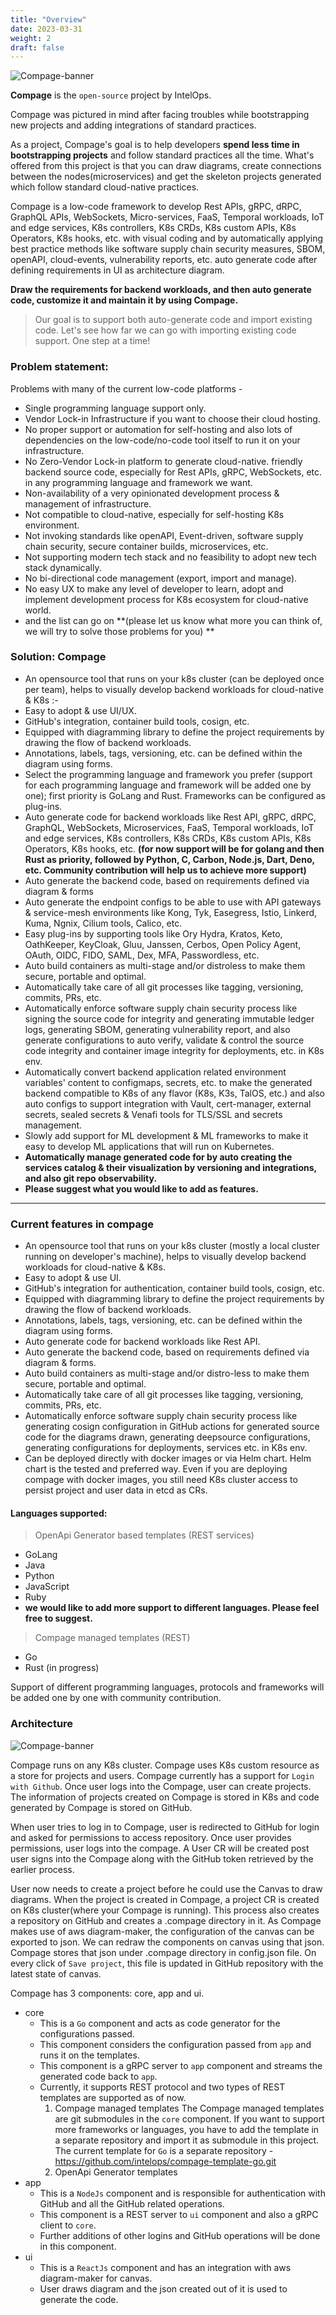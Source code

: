 ```yaml
---
title: "Overview"
date: 2023-03-31
weight: 2
draft: false
---
```



![Compage-banner](compage_logo.svg#gh-light-mode-only)

**Compage** is the `open-source` project by IntelOps.

Compage was pictured in mind after facing troubles while bootstrapping new projects and adding integrations of standard
practices.

As a project, Compage's goal is to help developers **spend less time in bootstrapping projects** and follow standard
practices all the time. What's offered from this project is that you can draw diagrams, create connections between the
nodes(microservices) and get the skeleton projects generated which follow standard cloud-native practices.

Compage is a low-code framework to develop Rest APIs, gRPC, dRPC, GraphQL APIs, WebSockets, Micro-services, FaaS,
Temporal workloads,
IoT and edge services, K8s controllers, K8s CRDs, K8s custom APIs, K8s Operators, K8s hooks, etc. with visual coding
and
by automatically applying best practice methods like software supply chain security measures, SBOM, openAPI,
cloud-events, vulnerability reports, etc. auto generate code after defining requirements in UI as architecture
diagram.

**Draw the requirements for backend workloads, and then auto generate code, customize it and maintain it by using Compage.**
> Our goal is to support both auto-generate code and import existing code. Let's see how far we can go with importing
> existing code support. One step at a time!

### Problem statement:

Problems with many of the current low-code platforms -

- Single programming language support only.
- Vendor Lock-in Infrastructure if you want to choose their cloud hosting.
- No proper support or automation for self-hosting and also lots of dependencies on the low-code/no-code tool itself to
  run it on your infrastructure.
- No Zero-Vendor Lock-in platform to generate cloud-native. friendly backend source code, especially for Rest APIs,
  gRPC,
  WebSockets, etc. in any programming language and framework we want.
- Non-availability of a very opinionated development process & management of infrastructure.
- Not compatible to cloud-native, especially for self-hosting K8s environment.
- Not invoking standards like openAPI, Event-driven, software supply chain security, secure container builds,
  microservices, etc.
- Not supporting modern tech stack and no feasibility to adopt new tech stack dynamically.
- No bi-directional code management (export, import and manage).
- No easy UX to make any level of developer to learn, adopt and implement development process for K8s ecosystem for
  cloud-native world.
- and the list can go on **(please let us know what more you can think of, we will try to solve those problems for you)
  **

### Solution: **Compage**

- An opensource tool that runs on your k8s cluster (can be deployed once per team), helps to visually develop backend
  workloads for cloud-native & K8s :-
- Easy to adopt & use UI/UX.
- GitHub's integration, container build tools, cosign, etc.
- Equipped with diagramming library to define the project requirements by drawing the flow of backend workloads.
- Annotations, labels, tags, versioning, etc. can be defined within the diagram using forms.
- Select the programming language and framework you prefer (support for each programming language and framework will be
  added one by one); first priority is GoLang and Rust. Frameworks can be configured as plug-ins.
- Auto generate code for backend workloads like Rest API, gRPC, dRPC, GraphQL, WebSockets, Microservices, FaaS,
  Temporal workloads, IoT and edge services, K8s controllers, K8s CRDs, K8s custom APIs, K8s Operators, K8s hooks, etc.
  **(for now support will be for golang and then Rust as priority, followed by Python, C, Carbon, Node.js, Dart, Deno,
  etc. Community contribution will help us to achieve more support)**
- Auto generate the backend code, based on requirements defined via diagram & forms
- Auto generate the endpoint configs to be able to use with API gateways & service-mesh environments like Kong, Tyk,
  Easegress, Istio, Linkerd, Kuma, Ngnix, Cilium tools, Calico, etc.
- Easy plug-ins by supporting tools like Ory Hydra, Kratos, Keto, OathKeeper, KeyCloak, Gluu, Janssen, Cerbos, Open
  Policy Agent, OAuth, OIDC, FIDO, SAML, Dex, MFA, Passwordless, etc.
- Auto build containers as multi-stage and/or distroless to make them secure, portable and optimal.
- Automatically take care of all git processes like tagging, versioning, commits, PRs, etc.
- Automatically enforce software supply chain security process like signing the source code for integrity and generating
  immutable ledger logs, generating SBOM, generating vulnerability report, and also generate configurations to auto
  verify, validate & control the source code integrity and container image integrity for deployments, etc. in K8s env.
- Automatically convert backend application related environment variables' content to configmaps, secrets, etc. to make
  the generated backend compatible to K8s of any flavor (K8s, K3s, TalOS, etc.) and also auto configs to support
  integration with Vault, cert-manager, external secrets, sealed secrets & Venafi tools for TLS/SSL and secrets
  management.
- Slowly add support for ML development & ML frameworks to make it easy to develop ML applications that will run on
  Kubernetes.
- **Automatically manage generated code for by auto creating the services catalog & their visualization by versioning
  and integrations, and also git repo observability.**
- **Please suggest what you would like to add as features.**

-------------------------

### Current features in compage

- An opensource tool that runs on your k8s cluster (mostly a local cluster running on developer's machine), helps to
  visually develop backend workloads for cloud-native & K8s.
- Easy to adopt & use UI.
- GitHub's integration for authentication, container build tools, cosign, etc.
- Equipped with diagramming library to define the project requirements by drawing the flow of backend workloads.
- Annotations, labels, tags, versioning, etc. can be defined within the diagram using forms.
- Auto generate code for backend workloads like Rest API.
- Auto generate the backend code, based on requirements defined via diagram & forms.
- Auto build containers as multi-stage and/or distro-less to make them secure, portable and optimal.
- Automatically take care of all git processes like tagging, versioning, commits, PRs, etc.
- Automatically enforce software supply chain security process like generating cosign configuration in GitHub actions
  for generated source code for the diagrams drawn, generating deepsource configurations, generating configurations for
  deployments, services etc. in K8s env.
- Can be deployed directly with docker images or via Helm chart. Helm chart is the tested and preferred way. Even if you
  are deploying compage with docker images, you still need K8s cluster access to persist project and user data in etcd
  as CRs.

#### Languages supported:

> OpenApi Generator based templates (REST services)

- GoLang
- Java
- Python
- JavaScript
- Ruby
- **we would like to add more support to different languages. Please feel free to suggest.**

> Compage managed templates (REST)

- Go
- Rust (in progress)

Support of different programming languages, protocols and frameworks will be added one by one with community
contribution.

### Architecture

![Compage-banner](./compage-architecture-light.png#gh-light-mode-only)

Compage runs on any K8s cluster. Compage uses K8s custom resource as a store for projects and users. Compage currently
has a support for `Login with Github`. Once user logs into the Compage, user can create projects. The information of
projects created on Compage is stored in K8s and code generated by Compage is stored on GitHub.

When user tries to log in to Compage, user is redirected to GitHub for login and asked for permissions to access
repository. Once user provides permissions, user logs into the compage. A User CR will be created post user signs into
the Compage along with the GitHub token retrieved by the earlier process.

User now needs to create a project before he could use the Canvas to draw diagrams.
When the project is created in Compage, a project CR is created on K8s cluster(where your Compage is running). This
process also creates a repository on GitHub and creates a .compage directory in it. As Compage makes use of aws
diagram-maker, the configuration of the canvas can be exported to json. We can redraw the components on canvas using
that json. Compage stores that json under .compage directory in config.json file. On every click of `Save project`, this
file is updated in GitHub repository with the latest state of canvas.

Compage has 3 components: core, app and ui.

- core
    - This is a `Go` component and acts as code generator for the configurations passed.
    - This component considers the configuration passed from `app` and runs it on the templates.
    - This component is a gRPC server to `app` component and streams the generated code back to `app`.
    - Currently, it supports REST protocol and two types of REST templates are supported as of now.
        1. Compage managed templates
           The Compage managed templates are git submodules in the `core` component. If you want to support more
           frameworks or languages, you have to add the template in a separate repository and import it as submodule in
           this project. The current template for `Go` is a separate
           repository - https://github.com/intelops/compage-template-go.git
        2. OpenApi Generator templates
- app
    - This is a `NodeJs` component and is responsible for authentication with GitHub and all the GitHub related
      operations.
    - This component is a REST server to `ui` component and also a gRPC client to `core`.
    - Further additions of other logins and GitHub operations will be done in this component.
- ui
    - This is a `ReactJs` component and has an integration with aws diagram-maker for canvas.
    - User draws diagram and the json created out of it is used to generate the code.
